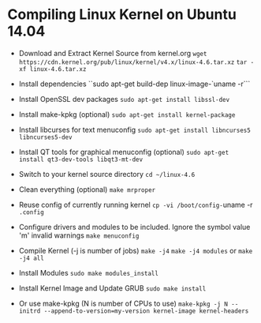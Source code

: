 Compiling Linux Kernel on Ubuntu 14.04
======================================
- Download and Extract Kernel Source from kernel.org
  `wget https://cdn.kernel.org/pub/linux/kernel/v4.x/linux-4.6.tar.xz`
  `tar -xf linux-4.6.tar.xz`

- Install dependencies
``sudo apt-get build-dep linux-image-`uname -r```

- Install OpenSSL dev packages
`sudo apt-get install libssl-dev`

- Install make-kpkg (optional)
`sudo apt-get install kernel-package`

- Install libcurses for text menuconfig
`sudo apt-get install libncurses5 libncurses5-dev`

- Install QT tools for graphical menuconfig (optional)
`sudo apt-get install qt3-dev-tools libqt3-mt-dev`

- Switch to your kernel source directory
`cd ~/linux-4.6`

- Clean everything (optional)
`make mrproper`

- Reuse config of currently running kernel
`cp -vi /boot/config-`uname -r` .config`

- Configure drivers and modules to be included. Ignore the symbol value 'm' invalid warnings
`make menuconfig`

- Compile Kernel (-j is number of jobs)
`make -j4`
`make -j4 modules`
or
`make -j4 all`

- Install Modules
`sudo make modules_install`

- Install Kernel Image and Update GRUB
`sudo make install`

- Or use make-kpkg (N is number of CPUs to use)
`make-kpkg -j N --initrd --append-to-version=my-version kernel-image kernel-headers`

